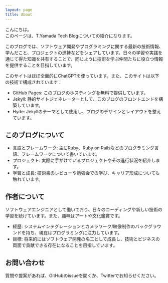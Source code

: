 ```yaml
---
layout: page
title: About
---
```


<p class="message">
  こんにちは。
  <br>
  このページは、T.Yamada Tech Blogについての紹介になります。
</p>

このブログでは、ソフトウェア開発やプログラミングに関する最新の技術情報、学んだこと、プロジェクトの進捗などをシェアしています。日々の学習や実践を通じて得た知識を共有することで、同じように技術を学ぶ仲間たちに役立つ情報を提供することを目指しています。

このサイトはほぼ全面的にChatGPTを使っています。また、このサイトは以下の技術で構成されています：
- GitHub Pages: このブログのホスティングを無料で提供しています。
- Jekyll: 静的サイトジェネレーターとして、このブログのフロントエンドを構築しています。
- Hyde: Jekyllのテーマとして使用し、ブログのデザインとレイアウトを整えています。


## このブログについて
- 言語とフレームワーク: 主にRuby、Ruby on Railsなどのプログラミング言語、フレームワークについて書いています。
- プロジェクト: 実際に手がけているプロジェクトやその進行状況を紹介します。
- 学習と成長: 技術書のレビューや勉強会での学び、キャリア形成についても触れています。

## 作者について
ソフトウェアエンジニアとして働いており、日々のコーディングや新しい技術の学習を続けています。また、趣味はアートや文化鑑賞です。

- 経歴: システムインテグレーションとカメラワーク/映像制作のバックグラウンドを持ち、現在はプログラミングに注力しています。
- 目標: 将来的にはソフトウェア開発の名工として成長し、技術とビジネスの両面で貢献できる存在になることを目指しています。

## お問い合わせ
質問や提案があれば、GitHubのissueを開くか、Twitterでお知らせください。
